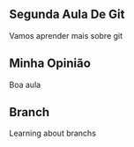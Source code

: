 ## Segunda Aula De Git
Vamos aprender mais sobre git

## Minha Opinião
Boa aula

## Branch
Learning about branchs
